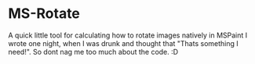 # MS-Rotate
A quick little tool for calculating how to rotate images natively in MSPaint
I wrote one night, when I was drunk and thought that "Thats something I need!".
So dont nag me too much about the code. :D
